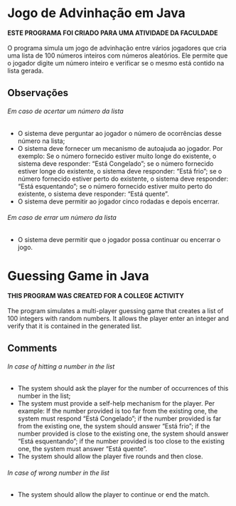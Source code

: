 # Jogo de Advinhação em Java
**ESTE PROGRAMA FOI CRIADO PARA UMA ATIVIDADE DA FACULDADE**</br></br>
O programa simula um jogo de advinhação entre vários jogadores que cria uma lista de 100 números inteiros com números aleatórios. Ele permite que 
o jogador digite um número inteiro e verificar se o mesmo está contido na lista gerada.
## Observações
###### Em caso de acertar um número da lista
- O sistema deve perguntar ao jogador o número de ocorrências desse
número na lista;</br>
- O sistema deve fornecer um mecanismo de autoajuda ao jogador. Por
exemplo: Se o número fornecido estiver muito longe do existente, o sistema
deve responder: “Está Congelado”; se o número fornecido estiver longe do existente, o sistema deve
responder: “Está frio”; se o número fornecido estiver perto do existente, o sistema deve
responder: “Está esquentando”; se o número fornecido estiver muito perto do existente, o sistema
deve responder: “Está quente”.
- O sistema deve permitir ao jogador cinco rodadas e depois
encerrar.
###### Em caso de errar um número da lista
- O sistema deve permitir que o jogador possa continuar ou encerrar o
jogo.
# Guessing Game in Java
**THIS PROGRAM WAS CREATED FOR A COLLEGE ACTIVITY**</br></br>
The program simulates a multi-player guessing game that creates a list of 100 integers with random numbers. It allows
the player enter an integer and verify that it is contained in the generated list.
## Comments
###### In case of hitting a number in the list
- The system should ask the player for the number of occurrences of this
number in the list;</br>
- The system must provide a self-help mechanism for the player. Per
example: If the number provided is too far from the existing one, the system
must respond “Está Congelado”; if the number provided is far from the existing one, the system should
answer “Está frio”; if the number provided is close to the existing one, the system should
answer “Está esquentando”; if the number provided is too close to the existing one, the system
must answer “Está quente”.
- The system should allow the player five rounds and then
close.
###### In case of wrong number in the list
- The system should allow the player to continue or end the
match.
